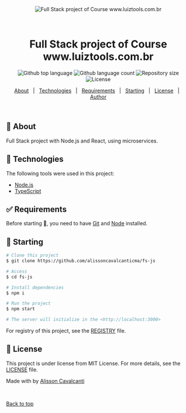 <div align="center" id="top"> 
  <img src="./.github/app.gif" alt="Full Stack project of Course www.luiztools.com.br" />

  &#xa0;
</div>

<h1 align="center">Full Stack project of Course www.luiztools.com.br</h1>

<p align="center">
  <img alt="Github top language" src="https://img.shields.io/github/languages/top/alissoncavalcanticma/fs-js?color=56BEB8">

  <img alt="Github language count" src="https://img.shields.io/github/languages/count/alissoncavalcanticma/fs-js?color=56BEB8">

  <img alt="Repository size" src="https://img.shields.io/github/repo-size/alissoncavalcanticma/fs-js?color=56BEB8">

  <img alt="License" src="https://img.shields.io/github/license/alissoncavalcanticma/fs-js?color=56BEB8">

</p>

<p align="center">
  <a href="#dart-about">About</a> &#xa0; | &#xa0; 
  <a href="#rocket-technologies">Technologies</a> &#xa0; | &#xa0;
  <a href="#white_check_mark-requirements">Requirements</a> &#xa0; | &#xa0;
  <a href="#checkered_flag-starting">Starting</a> &#xa0; | &#xa0;
  <a href="#memo-license">License</a> &#xa0; | &#xa0;
  <a href="https://github.com/alissoncavalcanticma" target="_blank">Author</a>
</p>

<br>

## :dart: About ##

Full Stack project with Node.js and React, using microservices.

## :rocket: Technologies ##

The following tools were used in this project:

- [Node.js](https://nodejs.org/en/)
- [TypeScript](https://www.typescriptlang.org/)

## :white_check_mark: Requirements ##

Before starting :checkered_flag:, you need to have [Git](https://git-scm.com) and [Node](https://nodejs.org/en/) installed.

## :checkered_flag: Starting ##

```bash
# Clone this project
$ git clone https://github.com/alissoncavalcanticma/fs-js

# Access
$ cd fs-js

# Install dependencies
$ npm i

# Run the project
$ npm start

# The server will initialize in the <http://localhost:3000>
```
For registry of this project, see the [REGISTRY](registry.md) file.

## :memo: License ##

This project is under license from MIT License. For more details, see the [LICENSE](LICENSE.md) file.


Made with by <a href="https://github.com/alissoncavalcanticma" target="_blank">Alisson Cavalcanti</a>

&#xa0;

<a href="#top">Back to top</a>
